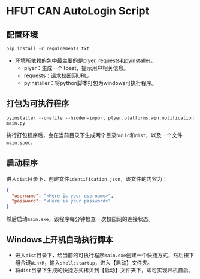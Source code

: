 # HFUT CAN AutoLogin Script

## 配置环境
```shell
pip install -r requirements.txt
```
- 环境所依赖的包中最主要的是plyer, requests和pyinstaller。
  - plyer：生成一个Toast，提示用户相关信息。
  - requests：请求校园网URL。
  - pyinstaller：将python脚本打包为windows可执行程序。

## 打包为可执行程序
```shell
pyinstaller --onefile --hidden-import plyer.platforms.win.notification main.py
```
执行打包程序后，会在当前目录下生成两个目录`build`和`dist`，以及一个文件`main.spec`。

## 启动程序
进入`dist`目录下，创建文件`identification.json`，该文件的内容为：
```json
{
  "username": "<Here is your username>",
  "password": "<Here is your password>"
}
```
然后启动`main.exe`，该程序每分钟检查一次校园网的连接状态。

## Windows上开机自动执行脚本
- 进入`dist`目录下，给当前的可执行程序`main.exe`创建一个快捷方式，然后按下组合键`Win+R`，输入`shell:startup`，进入【启动】文件夹。
- 将`dist`目录下生成的快捷方式拷贝到【启动】文件夹下，即可实现开机自启。
